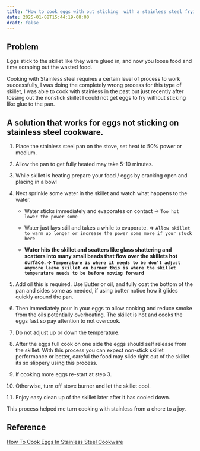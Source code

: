 ```yaml
---
title: "How to cook eggs with out sticking  with a stainless steel frying pan"
date: 2025-01-08T15:44:19-08:00
draft: false
---
```


## Problem 

Eggs stick to the skillet like they were glued in, and now you loose food and time scraping out the wasted food.

Cooking with Stainless steel requires a certain level of process to work successfully, I was doing the completely wrong process for this type of skillet, I was able to cook with stainless in the past but just recently after tossing out the nonstick skillet I could not get eggs to fry without sticking like glue to the pan.

## A solution that works for eggs not sticking on stainless steel cookware.

1. Place the stainless steel pan on the stove, set heat to 50% power or medium.

2. Allow the pan to get fully heated may take 5-10 minutes.

3. While skillet is heating prepare your food / eggs by cracking open and placing in a bowl

4. Next sprinkle some water in the skillet and watch what happens to the water.

   - Water sticks immediately and evaporates on contact => `Too hot lower the power some`

   - Water just lays still and takes a while to evaporate. => `Allow skillet to warm up longer or increase the power some more if your stuck here` 
   - **Water hits the skillet and scatters like glass shattering and scatters into many small beads that flow over the skillets hot  surface. => `Temperature is where it needs to be don't adjust anymore leave skillet on burner this is where the skillet temperature needs to be before moving forward`**

5. Add oil this is required. Use Butter or oil, and fully coat the bottom of the pan and sides some as needed, if using butter notice how it glides quickly around the pan.

6. Then immediately pour in your eggs to allow cooking and reduce smoke from the oils potentially overheating. The skillet is hot and cooks the eggs fast so pay attention to not overcook.

7. Do not adjust up or down the temperature.

8. After the eggs full cook on one side the eggs should self release from the skillet. With this process you can expect non-stick skillet performance or better, careful the food may slide right out of the skillet its so slippery using this process.

9. If cooking more eggs re-start at step 3.

10. Otherwise, turn off stove burner and let the skillet cool.

11. Enjoy easy clean up of the skillet later after it has cooled down.

This process helped me turn cooking with stainless from a chore to a joy.

## Reference

[How To Cook Eggs In Stainless Steel Cookware](https://www.foodabovegold.com/how-to-cook-eggs-in-stainless-steel/)